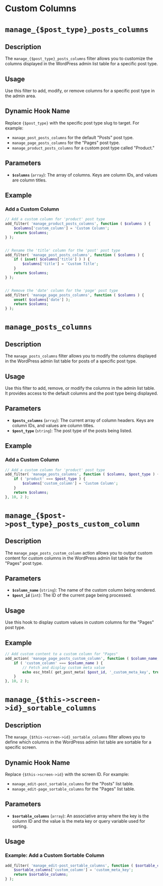 # Custom Columns

# `manage_{$post_type}_posts_columns`

## Description

The `manage_{$post_type}_posts_columns` filter allows you to customize the columns displayed in the WordPress admin list table for a specific post type.

## Usage

Use this filter to add, modify, or remove columns for a specific post type in the admin area.

## Dynamic Hook Name

Replace `{$post_type}` with the specific post type slug to target. For example:

-   `manage_post_posts_columns` for the default "Posts" post type.
-   `manage_page_posts_columns` for the "Pages" post type.
-   `manage_product_posts_columns` for a custom post type called "Product."

## Parameters

-   **`$columns`** (`array`): The array of columns. Keys are column IDs, and values are column titles.

## Example

### Add a Custom Column

```php
// Add a custom column for 'product' post type
add_filter( 'manage_product_posts_columns', function ( $columns ) {
    $columns['custom_column'] = 'Custom Column';
    return $columns;
} );


// Rename the 'title' column for the 'post' post type
add_filter( 'manage_post_posts_columns', function ( $columns ) {
    if ( isset( $columns['title'] ) ) {
        $columns['title'] = 'Custom Title';
    }
    return $columns;
} );


// Remove the 'date' column for the 'page' post type
add_filter( 'manage_page_posts_columns', function ( $columns ) {
    unset( $columns['date'] );
    return $columns;
} );


```

# `manage_posts_columns`

## Description

The `manage_posts_columns` filter allows you to modify the columns displayed in the WordPress admin list table for posts of a specific post type.

## Usage

Use this filter to add, remove, or modify the columns in the admin list table. It provides access to the default columns and the post type being displayed.

## Parameters

-   **`$posts_columns`** (`array`): The current array of column headers. Keys are column IDs, and values are column titles.
-   **`$post_type`** (`string`): The post type of the posts being listed.

## Example

### Add a Custom Column

```php
// Add a custom column for 'product' post type
add_filter( 'manage_posts_columns', function ( $columns, $post_type ) {
    if ( 'product' === $post_type ) {
        $columns['custom_column'] = 'Custom Column';
    }
    return $columns;
}, 10, 2 );
```

# `manage_{$post->post_type}_posts_custom_column`

## Description

The `manage_page_posts_custom_column` action allows you to output custom content for custom columns in the WordPress admin list table for the "Pages" post type.

## Parameters

-   **`$column_name`** (`string`): The name of the custom column being rendered.
-   **`$post_id`** (`int`): The ID of the current page being processed.

## Usage

Use this hook to display custom values in custom columns for the "Pages" post type.

## Example

```php
// Add custom content to a custom column for "Pages"
add_action( 'manage_page_posts_custom_column', function ( $column_name, $post_id ) {
    if ( 'custom_column' === $column_name ) {
        // Fetch and display custom meta value
        echo esc_html( get_post_meta( $post_id, '_custom_meta_key', true ) );
    }
}, 10, 2 );
```

# `manage_{$this->screen->id}_sortable_columns`

## Description

The `manage_{$this->screen->id}_sortable_columns` filter allows you to define which columns in the WordPress admin list table are sortable for a specific screen.

## Dynamic Hook Name

Replace `{$this->screen->id}` with the screen ID. For example:

-   `manage_edit-post_sortable_columns` for the "Posts" list table.
-   `manage_edit-page_sortable_columns` for the "Pages" list table.

## Parameters

-   **`$sortable_columns`** (`array`): An associative array where the key is the column ID and the value is the meta key or query variable used for sorting.

## Usage

### Example: Add a Custom Sortable Column

```php
add_filter( 'manage_edit-post_sortable_columns', function ( $sortable_columns ) {
    $sortable_columns['custom_column'] = 'custom_meta_key';
    return $sortable_columns;
} );
```
